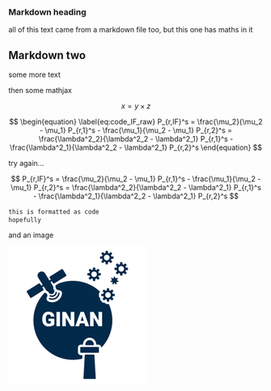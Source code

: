 

### Markdown heading

all of this text came from a markdown file too, but this one has maths in it

## Markdown two

some more text 

then some mathjax

$$ x = y \times z $$

$$
\begin{equation} \label{eq:code_IF_raw}
P_{r,IF}^s = \frac{\mu_2}{\mu_2 - \mu_1} P_{r,1}^s - \frac{\mu_1}{\mu_2 - \mu_1} P_{r,2}^s = \frac{\lambda^2_2}{\lambda^2_2 - \lambda^2_1} P_{r,1}^s - \frac{\lambda^2_1}{\lambda^2_2 - \lambda^2_1} P_{r,2}^s
\end{equation} 
$$

try again...

$$
P_{r,IF}^s = \frac{\mu_2}{\mu_2 - \mu_1} P_{r,1}^s - \frac{\mu_1}{\mu_2 - \mu_1} P_{r,2}^s = \frac{\lambda^2_2}{\lambda^2_2 - \lambda^2_1} P_{r,1}^s - \frac{\lambda^2_1}{\lambda^2_2 - \lambda^2_1} P_{r,2}^s
$$

    this is formatted as code
    hopefully


and an image

![gn_logo](https://raw.githubusercontent.com/GeoscienceAustralia/ginan/gh-pages/images/GinanLogo273.png)

